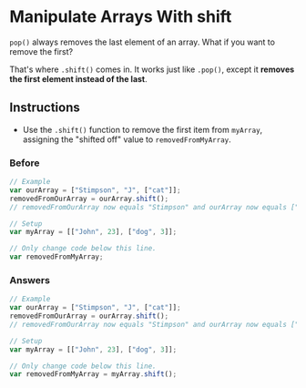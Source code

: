 # Manipulate Arrays With shift

`pop()` always removes the last element of an array. What if you want
to remove the first?

That's where `.shift()` comes in. It works just like `.pop()`, except it
**removes the first element instead of the last**.

## Instructions
 - Use the `.shift()` function to remove the first item
 from `myArray`, assigning the "shifted off" value to `removedFromMyArray`.

### Before

```javascript
// Example
var ourArray = ["Stimpson", "J", ["cat"]];
removedFromOurArray = ourArray.shift();
// removedFromOurArray now equals "Stimpson" and ourArray now equals ["J", ["cat"]].

// Setup
var myArray = [["John", 23], ["dog", 3]];

// Only change code below this line.
var removedFromMyArray;
```

### Answers

```javascript
// Example
var ourArray = ["Stimpson", "J", ["cat"]];
removedFromOurArray = ourArray.shift();
// removedFromOurArray now equals "Stimpson" and ourArray now equals ["J", ["cat"]].

// Setup
var myArray = [["John", 23], ["dog", 3]];

// Only change code below this line.
var removedFromMyArray = myArray.shift();
```
